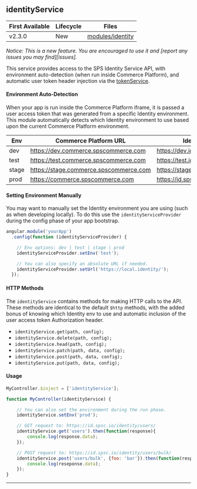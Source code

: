 ## identityService

| First Available 	| Lifecycle     | Files |
|-----------------	|----------     |------ |
| v2.3.0 	        | New           | [modules/identity][identityService] 	|

*Notice: This is a new feature. You are encouraged to use it and [report any issues you may find][issues].*

This service provides access to the SPS Identity Service API, with environment auto-detection
(when run inside Commerce Platform), and automatic user token header injection via the
[tokenService](http://localhost:8000/#services-tokenservice).

#### Environment Auto-Detection

When your app is run inside the Commerce Platform iframe, it is passed a user access token that
was generated from a specific Identity environment. This module automatically detects which Identity
environment to use based upon the current Commerce Platform environment.

| Env | Commerce Platform URL | Identity URL |
| --- | --------------------- | ------------ |
| dev | https://dev.commerce.spscommerce.com | https://dev.id.spsc.io/identity/ |
| test | https://test.commerce.spscommerce.com | https://test.id.spsc.io/identity/ |
| stage | https://stage.commerce.spscommerce.com | https://stage.id.spsc.io/identity/ |
| prod | https://commerce.spscommerce.com | https://id.spsc.io/identity/ |

#### Setting Environment Manually

You may want to manually set the Identity environment you are using (such as when developing locally).
To do this use the ```identityServiceProvider``` during the config phase of your app bootstrap.

```javascript
angular.module('yourApp')
  .config(function (identityServiceProvider) {

    // Env options: dev | test | stage | prod
    identityServiceProvider.setEnv('test');

    // You can also specify an absolute URL if needed.
    identityServiceProvider.setUrl('https://local.identity/');
  });
```

#### HTTP Methods

The ```identityService``` contains methods for making HTTP calls to the API.  These methods are
identical to the default ```$http``` methods, with the added bonus of knowing which Identity env
to use and automatic inclusion of the user access token Authorization header.

* ```identityService.get(path, config);```
* ```identityService.delete(path, config);```
* ```identityService.head(path, config);```
* ```identityService.patch(path, data, config);```
* ```identityService.post(path, data, config);```
* ```identityService.put(path, data, config);```

#### Usage

```javascript
MyController.$inject = ['identityService'];

function MyController(identityService) {

    // You can also set the environment during the run phase.
    identityService.setEnv('prod');

    // GET request to: https://id.spsc.io/identity/users/
    identityService.get('users').then(function(response){
        console.log(response.data);
    });

    // POST request to: https://id.spsc.io/identity/users/bulk/
    identityService.post('users/bulk', {foo: 'bar'}).then(function(response){
        console.log(reseponse.data);
    });
}
```

---

[identityService]: https://github.com/SPSCommerce/webui-core/tree/master/core/modules/identity/

